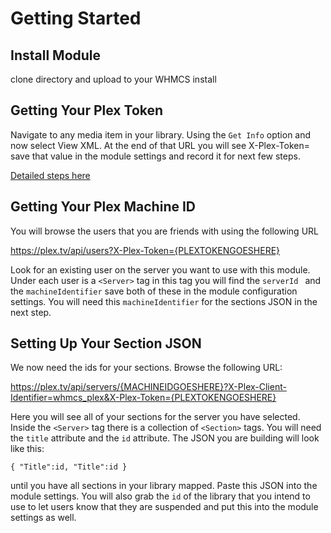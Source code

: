 
# Getting Started

## Install Module

clone directory and upload to your WHMCS install

## Getting Your Plex Token
Navigate to any media item in your library. Using the `Get Info` option and now select View XML. At the end of that URL you will see X-Plex-Token= save that value in the module settings and record it for next few steps. 

[Detailed steps here](https://support.plex.tv/articles/204059436-finding-an-authentication-token-x-plex-token/)

## Getting Your Plex Machine ID
You will browse the users that you are friends with using the following URL

https://plex.tv/api/users?X-Plex-Token={PLEXTOKENGOESHERE}

Look for an existing user on the server you want to use with this module. Under each user is a `<Server>` tag in this tag you will find the `serverId ` and the `machineIdentifier` save both of these in the module configuration settings. You will need this `machineIdentifier` for the sections JSON in the next step.

## Setting Up Your Section JSON

We now need the ids for your sections. Browse the following URL:

https://plex.tv/api/servers/{MACHINEIDGOESHERE}?X-Plex-Client-Identifier=whmcs_plex&X-Plex-Token={PLEXTOKENGOESHERE}

Here you will see all of your sections for the server you have selected. Inside the `<Server>` tag there is a collection of `<Section>` tags. You will need the `title` attribute and the `id` attribute. The JSON you are building will look like this:

`{
  "Title":id,
  "Title":id
 }`
 
until you have all sections in your library mapped. Paste this JSON into the module settings. You will also grab the `id` of the library that you intend to use to let users know that they are suspended and put this into the module settings as well.







